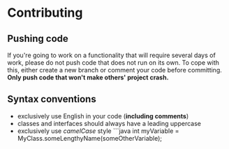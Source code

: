 # Contributing

## Pushing code

If you're going to work on a functionality that will require several days of work, please do not push code that does not run on its own. To cope with this, either create a new branch or comment your code before committing.
**Only push code that won't make others' project crash.**

## Syntax conventions

- exclusively use English in your code (**including comments**)
- classes and interfaces should always have a leading uppercase
- exclusively use *camelCase* style ```java
int myVariable = MyClass.someLengthyName(someOtherVariable);
```
